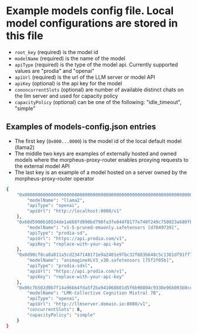 # Example models config file.  Local model configurations are stored in this file
* `root_key` (required) is the model id
* `modelName` (required) is the name of the model
* `apiType` (required) is the type of the model api.  Currently supported values are "prodia" and "openai"
* `apiUrl` (required) is the url of the LLM server or model API
* `apiKey` (optional) is the api key for the model
* `cononcurrentSlots` (optional) are number of available distinct chats on the llm server and used for capacity policy
* `capacityPolicy` (optional) can be one of the following: "idle_timeout", "simple" 

## Examples of models-config.json entries 
* The first key (`0x000...0000`) is the model id of the local default model (llama2)
* The middle two keys are examples of externally hosted and owned models where the morpheus-proxy-router enables proxying requests to the external model API
* The last key is an example of a model hosted on a server owned by the morpheus-proxy-router operator

```bash
{
    "0x0000000000000000000000000000000000000000000000000000000000000000": {
        "modelName": "llama2",
        "apiType": "openai",
        "apiUrl": "http://localhost:8080/v1"
    }, 
    "0x60d5900b10534de1a668fd990bd790fa3fe04df8177e740f249c750023a680fb": {
        "modelName": "v1-5-pruned-emaonly.safetensors [d7049739]",
        "apiType": "prodia-sd",
        "apiUrl": "https://api.prodia.com/v1",
        "apiKey": "replace-with-your-api-key"
    },
    "0x0d90cf8ca0a811a5cd2347148171e9a2401e9fbc32f683b648c5c1381df91ff7": {
        "modelName": "animagineXLV3_v30.safetensors [75f2f05b]",
        "apiType": "prodia-sdxl",
        "apiUrl": "https://api.prodia.com/v1",
        "apiKey": "replace-with-your-api-key"
    },
    "0x06c7b502d0b7f14a96bb4fda5f2ba941068601d5f6b90804c9330e96b093b0ce": {
        "modelName": "LMR-Collective Cognition Mistral 7B",
        "apiType": "openai",
        "apiUrl": "http://llmserver.domain.io:8080/v1",
        "concurrentSlots": 8,
        "capacityPolicy": "simple"
    }
}
```